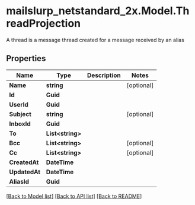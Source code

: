 # mailslurp_netstandard_2x.Model.ThreadProjection
A thread is a message thread created for a message received by an alias

## Properties

Name | Type | Description | Notes
------------ | ------------- | ------------- | -------------
**Name** | **string** |  | [optional] 
**Id** | **Guid** |  | 
**UserId** | **Guid** |  | 
**Subject** | **string** |  | [optional] 
**InboxId** | **Guid** |  | 
**To** | **List&lt;string&gt;** |  | 
**Bcc** | **List&lt;string&gt;** |  | [optional] 
**Cc** | **List&lt;string&gt;** |  | [optional] 
**CreatedAt** | **DateTime** |  | 
**UpdatedAt** | **DateTime** |  | 
**AliasId** | **Guid** |  | 

[[Back to Model list]](../README#documentation-for-models) [[Back to API list]](../README#documentation-for-api-endpoints) [[Back to README]](../README)

